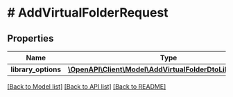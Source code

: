 # # AddVirtualFolderRequest

## Properties

Name | Type | Description | Notes
------------ | ------------- | ------------- | -------------
**library_options** | [**\OpenAPI\Client\Model\AddVirtualFolderDtoLibraryOptions**](AddVirtualFolderDtoLibraryOptions.md) |  | [optional]

[[Back to Model list]](../../README.md#models) [[Back to API list]](../../README.md#endpoints) [[Back to README]](../../README.md)
